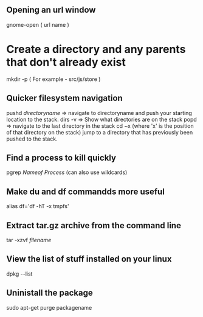 ## Opening an url window
 
 gnome-open ( url name ) 
 
 # Create a directory and any parents that don't already exist
 
 mkdir -p ( For example - src/js/store )


## Quicker filesystem navigation
pushd *directoryname* => navigate to directoryname and push your starting location to the stack.
dirs -v => Show what directories are on the stack
popd => navigate to the last directory in the stack
cd ~x (where 'x' is the position of that directory on the stack) jump to a directory that has previously been pushed to the stack.

## Find a process to kill quickly
pgrep *Nameof Process* (can also use wildcards)

## Make du and df commandds more useful
alias df='df -hT -x tmpfs'

## Extract tar.gz archive from the command line
tar -xzvf *filename*

## View the list of stuff installed on your linux
dpkg --list

## Uninistall the package
sudo apt-get purge packagename


